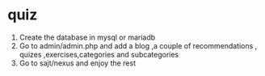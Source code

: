# quiz

1. Create the database in mysql or mariadb
2. Go to admin/admin.php and add a blog ,a couple of recommendations  , quizes ,exercises,categories and subcategories
3. Go to sajt/nexus and enjoy the rest
